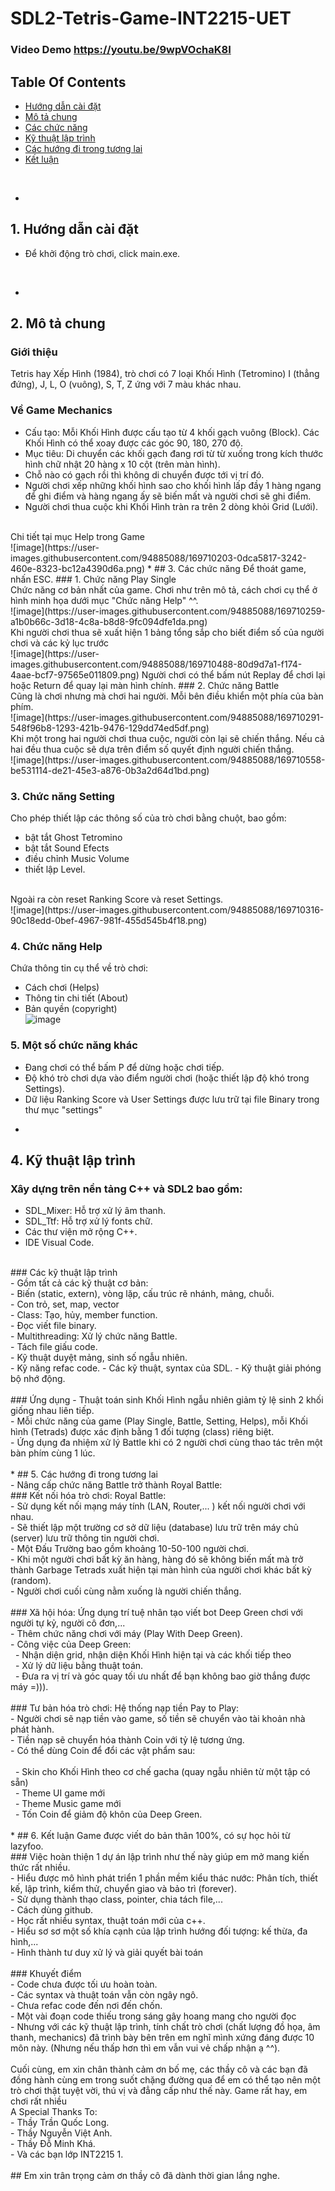 # SDL2-Tetris-Game-INT2215-UET
### Video Demo https://youtu.be/9wpVOchaK8I
## Table Of Contents <br />
* [Hướng dẫn cài đặt](#setup)
* [Mô tả chung](#info)
* [Các chức năng](#detail)
* [Kỹ thuật lập trình](#tech)
* [Các hướng đi trong tương lai](#future)
* [Kết luận](#summary)
 <br />

* <a name="setup"/>
## 1. Hướng dẫn cài đặt <br />
- Để khởi động trò chơi, click main.exe.
 <br />

* <a name="info"/>
## 2. Mô tả chung <br />

### Giới thiệu
Tetris hay Xếp Hình (1984), trò chơi có 7 loại Khối Hình (Tetromino) I (thẳng đứng), J, L, O (vuông), S, T, Z ứng với 7 màu khác nhau. <br />

### Về Game Mechanics <br />
- Cấu tạo: Mỗi Khối Hình được cấu tạo từ 4 khối gạch vuông (Block). Các Khối Hình có thể xoay được các góc 90, 180, 270 độ. <br />
- Mục tiêu: Di chuyển các khối gạch đang rơi từ từ xuống trong kích thước hình chữ nhật 20 hàng x 10 cột (trên màn hình).  <br />
- Chỗ nào có gạch rồi thì không di chuyển được tới vị trí đó. <br />
- Người chơi xếp những khối hình sao cho khối hình lấp đầy 1 hàng ngang để ghi điểm và hàng ngang ấy sẽ biến mất và người chơi sẽ ghi điểm. <br />
- Người chơi thua cuộc khi Khối Hình tràn ra trên 2 dòng khỏi Grid (Lưới). <br />
 <br />
Chi tiết tại mục Help trong Game <br />
![image](https://user-images.githubusercontent.com/94885088/169710203-0dca5817-3242-460e-8323-bc12a4390d6a.png)
* <a name="detail"/>
## 3. Các chức năng
Để thoát game, nhấn ESC.
### 1. Chức năng Play Single <br />
Chức năng cơ bản nhất của game. Chơi như trên mô tả, cách chơi cụ thể ở hình minh họa dưới mục "Chức năng Help" ^^. <br />
![image](https://user-images.githubusercontent.com/94885088/169710259-a1b0b66c-3d18-4c8a-b8d8-9fc094dfe1da.png)
<br />
Khi người chơi thua sẽ xuất hiện 1 bảng tổng sắp cho biết điểm số của người chơi và các kỷ lục trước<br />
![image](https://user-images.githubusercontent.com/94885088/169710488-80d9d7a1-f174-4aae-bcf7-97565e011809.png)
Người chơi có thể bấm nút Replay để chơi lại hoặc Return để quay lại màn hình chính.
### 2. Chức năng Battle <br />
Cũng là chơi nhưng mà chơi hai người. Mỗi bên điều khiển một phía của bàn phím. <br />
![image](https://user-images.githubusercontent.com/94885088/169710291-548f96b8-1293-421b-9476-129dd74ed5df.png)
<br />
Khi một trong hai người chơi thua cuộc, người còn lại sẽ chiến thắng.
Nếu cả hai đều thua cuộc sẽ dựa trên điểm số quyết định người chiến thắng.
<br />
![image](https://user-images.githubusercontent.com/94885088/169710558-be531114-de21-45e3-a876-0b3a2d64d1bd.png)

### 3. Chức năng Setting <br />
Cho phép thiết lập các thông số của trò chơi bằng chuột, bao gồm:
- bật tắt Ghost Tetromino  <br />
- bật tắt Sound Efects  <br />
- điều chỉnh Music Volume <br />
- thiết lập Level. <br />
 <br />
Ngoài ra còn reset Ranking Score và reset Settings. <br />
![image](https://user-images.githubusercontent.com/94885088/169710316-90c18edd-0bef-4967-981f-455d545b4f18.png)

### 4. Chức năng Help <br />
Chứa thông tin cụ thể về trò chơi: 
- Cách chơi (Helps) <br />
- Thông tin chi tiết (About) <br />
- Bản quyền (copyright) <br />
![image](https://user-images.githubusercontent.com/94885088/169710416-76b97939-e7b3-4aa4-845e-46b67bbdf973.png) <br />

### 5. Một số chức năng khác <br />
- Đang chơi có thể bấm P để dừng hoặc chơi tiếp.<br />
- Độ khó trò chơi dựa vào điểm người chơi (hoặc thiết lập độ khó trong Settings).<br />
- Dữ liệu Ranking Score và User Settings được lưu trữ tại file Binary trong thư mục "settings" <br />

* <a name="tech"/>
## 4. Kỹ thuật lập trình <br />
### Xây dựng trên nền tảng C++ và SDL2 bao gồm:<br />
- SDL_Mixer: Hỗ trợ xử lý âm thanh. <br />
- SDL_Ttf: Hỗ trợ xử lý fonts chữ. <br />
- Các thư viện mở rộng C++. <br />
- IDE Visual Code. <br />
 <br />
### Các kỹ thuật lập trình <br />
- Gồm tất cả các kỹ thuật cơ bản: <br />
- Biến (static, extern), vòng lặp, cấu trúc rẽ nhánh, mảng, chuỗi. <br />
- Con trỏ, set, map, vector <br />
- Class: Tạo, hủy, member function. <br />
- Đọc viết file binary. <br />
- Multithreading: Xử lý chức năng Battle.<br />
- Tách file giấu code.<br />
- Kỹ thuật duyệt mảng, sinh số ngẫu nhiên.<br />
- Kỹ năng refac code.
- Các kỹ thuật, syntax của SDL.
- Kỹ thuật giải phóng bộ nhớ động. <br />

 <br />
### Ứng dụng
- Thuật toán sinh Khối Hình ngẫu nhiên giảm tỷ lệ sinh 2 khối giống nhau liên tiếp. <br />
- Mỗi chức năng của game (Play Single, Battle, Setting, Helps), mỗi Khối hình (Tetrads) được xác định bằng 1 đối tượng (class) riêng biệt.  <br />
- Ứng dụng đa nhiệm xử lý Battle khi có 2 người chơi cùng thao tác trên một bàn phím cùng 1 lúc.  <br />
 <br />
* <a name="future"/>
## 5. Các hướng đi trong tương lai <br />
- Nâng cấp chức năng Battle trở thành Royal Battle: <br />
### Kết nối hóa trò chơi: Royal Battle: <br />
- Sử dụng kết nối mạng máy tính (LAN, Router,... ) kết nối người chơi với nhau. <br />
- Sẽ thiết lập một trường cơ sở dữ liệu (database) lưu trữ trên máy chủ (server) lưu trữ thông tin người chơi. <br />
- Một Đấu Trường bao gồm khoảng 10-50-100 người chơi. <br />
- Khi một người chơi bất kỳ ăn hàng, hàng đó sẽ không biến mất mà trở thành Garbage Tetrads xuất hiện tại màn hình của người chơi khác bất kỳ (random). <br />
- Người chơi cuối cùng nằm xuống là người chiến thắng. <br />
 <br />
 ### Xã hội hóa: Ứng dụng trí tuệ nhân tạo viết bot Deep Green chơi với người tự kỷ, người cô đơn,... <br />
 - Thêm chức năng chơi với máy (Play With Deep Green). <br />
 - Công việc của Deep Green:  <br />
&nbsp; - Nhận diện grid, nhận diện Khối Hình hiện tại và các khối tiếp theo <br />
&nbsp; - Xử lý dữ liệu bằng thuật toán. <br />
&nbsp; - Đưa ra vị trí và góc quay tối ưu nhất để bạn không bao giờ thắng được máy =))). <br />
 <br />
### Tư bản hóa trò chơi: Hệ thống nạp tiền Pay to Play: <br />
- Người chơi sẽ nạp tiền vào game, số tiền sẽ chuyển vào tài khoản nhà phát hành. <br />
- Tiền nạp sẽ chuyển hóa thành Coin với tỷ lệ tương ứng. <br />
- Có thể dùng Coin để đổi các vật phẩm sau: <br />
<br />
&nbsp; - Skin cho Khối Hình theo cơ chế gacha (quay ngẫu nhiên từ một tập có sẵn) <br />
&nbsp; - Theme UI game mới <br />
&nbsp; - Theme Music game mới <br />
&nbsp; - Tốn Coin để giảm độ khôn của Deep Green. <br />
 <br />
* <a name="summary"/>
## 6. Kết luận
Game được viết do bản thân 100%, có sự học hỏi từ lazyfoo. <br />
### Việc hoàn thiện 1 dự án lập trình như thế này giúp em mở mang kiến thức rất nhiều.<br />
- Hiểu được mô hình phát triển 1 phần mềm kiểu thác nước: Phân tích, thiết kế, lập trình, kiểm thử, chuyển giao và bảo trì (forever). <br />
- Sử dụng thành thạo class, pointer, chia tách file,...<br />
- Cách dùng github.<br />
- Học rất nhiều syntax, thuật toán mới của c++.<br />
- Hiểu sơ sơ một số khía cạnh của lập trình hướng đối tượng: kế thừa, đa hình,...<br />
- Hình thành tư duy xử lý và giải quyết bài toán<br />

 <br />
### Khuyết điểm <br />
- Code chưa được tối ưu hoàn toàn. <br />
- Các syntax và thuật toán vẫn còn ngây ngô. <br />
- Chưa refac code đến nơi đến chốn. <br />
- Một vài đoạn code thiếu trong sáng gây hoang mang cho người đọc <br />
- Nhưng với các kỹ thuật lập trình, tính chất trò chơi (chất lượng đồ họa, âm thanh, mechanics) đã trình bày bên trên em nghĩ mình xứng đáng được 10 môn này. (Nhưng nếu thấp hơn thì em vẫn vui vẻ chấp nhận ạ ^^). <br />
 <br />
Cuối cùng, em xin chân thành cảm ơn bố mẹ, các thầy cô và các bạn đã đồng hành cùng em trong suốt chặng đường qua để em có thể tạo nên một trò chơi thật tuyệt vời, thú vị và đẳng cấp như thế này. Game rất hay, em chơi rất nhiều <br />
A Special Thanks To:<br />
- Thầy Trần Quốc Long.<br />
- Thầy Nguyễn Việt Anh.<br />
- Thầy Đỗ Minh Khá.<br />
- Và các bạn lớp INT2215 1.<br />
 <br />
## Em xin trân trọng cảm ơn thầy cô đã dành thời gian lắng nghe. <br />
